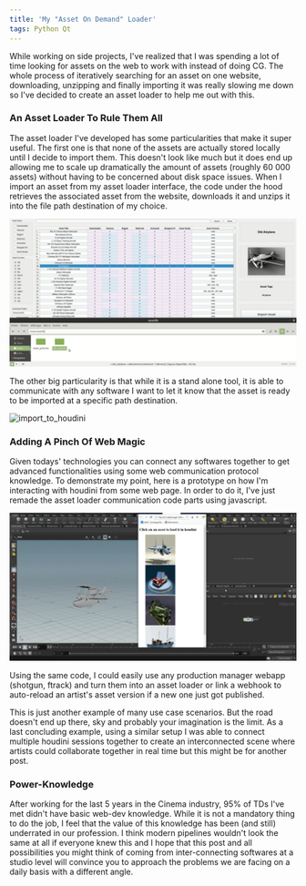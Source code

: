 ```yaml
---
title: 'My "Asset On Demand" Loader'
tags: Python Qt
---
```


While working on side projects, I've realized that I was spending a lot of time looking for assets on the web to work with instead of doing CG. The whole process of iteratively searching for an asset on one website, downloading, unzipping and finally importing it was really slowing me down so I've decided to create an asset loader to help me out with this. 
<!--more--> 


### An Asset Loader To Rule Them All

The asset loader I've developed has some particularities that make it super useful. The first one is that none of the assets are actually stored locally until I decide to import them. This doesn't look like much but it does end up allowing me to scale up dramatically the amount of assets (roughly 60 000 assets) without having to be concerned about disk space issues. When I import an asset from my asset loader interface, the code under the hood retrieves the associated asset from the website, downloads it and unzips it into the file path destination of my choice.

![asset_loader](https://raw.githubusercontent.com/logan169/logan169.github.io/master/assets/images/posts_images/asset_loader/asset_loader.gif)

The other big particularity is that while it is a stand alone tool, it is able to communicate with any software I want to let it know that the asset is ready to be imported at a specific path destination.

![import_to_houdini](https://raw.githubusercontent.com/logan169/logan169.github.io/master/assets/images/posts_images/asset_loader/import_to_houdini.gif)

### Adding A Pinch Of Web Magic

Given todays' technologies you can connect any softwares together to get advanced functionalities using some web communication protocol knowledge. To demonstrate my point, here is a prototype on how I'm interacting with houdini from some web page. In order to do it, I've just remade the asset loader communication code parts using javascript.

![browser_to_houdini2](https://raw.githubusercontent.com/logan169/logan169.github.io/master/assets/images/posts_images/asset_loader/browser_to_houdini2.gif)

Using the same code, I could easily use any production manager webapp (shotgun, ftrack) and turn them into an asset loader or link a webhook to auto-reload an artist's asset version if a new one just got published.

This is just another example of many use case scenarios. But the road doesn't end up there, sky and probably your imagination is the limit. 
As a last concluding example, using a similar setup I was able to connect multiple houdini sessions together to create an interconnected scene where artists could collaborate together in real time but this might be for another post.


### Power-Knowledge  

After working for the last 5 years in the Cinema industry, 95% of TDs I've met didn't have basic web-dev knowledge. While it is not a mandatory thing to do the job, I feel that the value of this knowledge has been (and still) underrated in our profession. I think modern pipelines wouldn't look the same at all if everyone knew this and I hope that this post and all possibilities you might think of coming from inter-connecting softwares at a studio level will convince you to approach the problems we are facing on a daily basis with a different angle.
